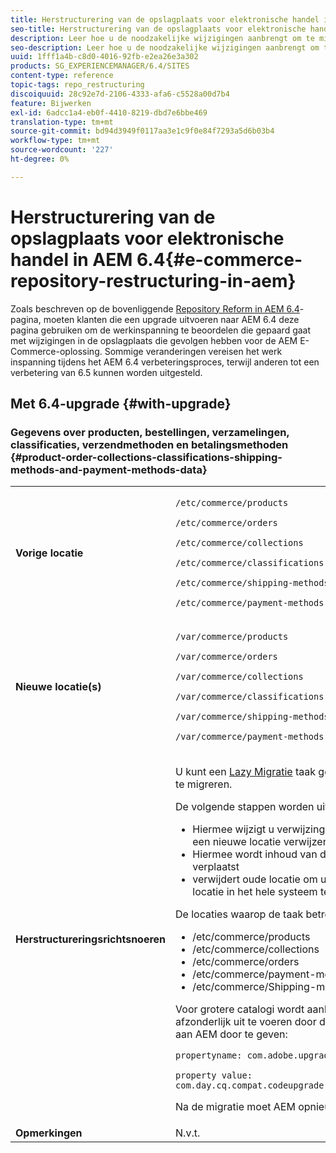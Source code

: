```yaml
---
title: Herstructurering van de opslagplaats voor elektronische handel in AEM 6.4
seo-title: Herstructurering van de opslagplaats voor elektronische handel in AEM 6.4
description: Leer hoe u de noodzakelijke wijzigingen aanbrengt om te migreren naar de nieuwe dataopslagstructuur in AEM 6.4 voor e-commerce.
seo-description: Leer hoe u de noodzakelijke wijzigingen aanbrengt om te migreren naar de nieuwe dataopslagstructuur in AEM 6.4 voor e-commerce.
uuid: 1fff1a4b-c8d0-4016-92fb-e2ea26e3a302
products: SG_EXPERIENCEMANAGER/6.4/SITES
content-type: reference
topic-tags: repo_restructuring
discoiquuid: 28c92e7d-2106-4333-afa6-c5528a00d7b4
feature: Bijwerken
exl-id: 6adcc1a4-eb0f-4410-8219-dbd7e6bbe469
translation-type: tm+mt
source-git-commit: bd94d3949f0117aa3e1c9f0e84f7293a5d6b03b4
workflow-type: tm+mt
source-wordcount: '227'
ht-degree: 0%

---
```


# Herstructurering van de opslagplaats voor elektronische handel in AEM 6.4{#e-commerce-repository-restructuring-in-aem}

Zoals beschreven op de bovenliggende [Repository Reform in AEM 6.4](/help/sites-deploying/repository-restructuring.md)-pagina, moeten klanten die een upgrade uitvoeren naar AEM 6.4 deze pagina gebruiken om de werkinspanning te beoordelen die gepaard gaat met wijzigingen in de opslagplaats die gevolgen hebben voor de AEM E-Commerce-oplossing. Sommige veranderingen vereisen het werk inspanning tijdens het AEM 6.4 verbeteringsproces, terwijl anderen tot een verbetering van 6.5 kunnen worden uitgesteld.

## Met 6.4-upgrade {#with-upgrade}

### Gegevens over producten, bestellingen, verzamelingen, classificaties, verzendmethoden en betalingsmethoden {#product-order-collections-classifications-shipping-methods-and-payment-methods-data}

<table> 
 <tbody>
  <tr>
   <td><strong>Vorige locatie</strong></td> 
   <td><p><code>/etc/commerce/products</code></p> <p><code>/etc/commerce/orders</code></p> <p><code>/etc/commerce/collections</code></p> <p><code>/etc/commerce/classifications</code></p> <p><code>/etc/commerce/shipping-methods</code></p> <p><code>/etc/commerce/payment-methods</code></p> </td> 
  </tr>
  <tr>
   <td><strong>Nieuwe locatie(s)</strong></td> 
   <td><p><code>/var/commerce/products</code></p> <p><code>/var/commerce/orders</code></p> <p><code>/var/commerce/collections</code></p> <p><code>/var/commerce/classifications</code></p> <p><code>/var/commerce/shipping-methods</code></p> <p><code>/var/commerce/payment-methods</code></p> </td> 
  </tr>
  <tr>
   <td><strong>Herstructureringsrichtsnoeren</strong></td> 
   <td><p>U kunt een <a href="/help/sites-deploying/lazy-content-migration.md" target="_blank">Lazy Migratie</a> taak gebruiken om E-Commerce-gegevens te migreren.</p> <p>De volgende stappen worden uitgevoerd:</p> 
    <ul> 
     <li>Hiermee wijzigt u verwijzingen naar oude locatie zodat deze naar een nieuwe locatie verwijzen</li> 
     <li>Hiermee wordt inhoud van de oude locatie naar de nieuwe locatie verplaatst</li> 
     <li>verwijdert oude locatie om uiteindelijk het gebruik van een nieuwe locatie in het hele systeem te activeren</li> 
    </ul> <p>De locaties waarop de taak betrekking heeft, zijn:</p> 
    <ul> 
     <li>/etc/commerce/products</li> 
     <li>/etc/commerce/collections<br /> </li> 
     <li>/etc/commerce/orders<br /> </li> 
     <li>/etc/commerce/payment-methods<br /> </li> 
     <li>/etc/commerce/Shipping-methods<br /> </li> 
    </ul> <p>Voor grotere catalogi wordt aanbevolen de handelsmigratietaak afzonderlijk uit te voeren door de volgende Java-systeemeigenschap aan AEM door te geven:</p> <p><code>propertyname: com.adobe.upgrade.forcemigration</code></p> <p><code>property value: com.day.cq.compat.codeupgrade.impl.cq64.CQ64CommerceMigrationTask</code></p> <p>Na de migratie moet AEM opnieuw worden opgestart.</p> </td> 
  </tr>
  <tr>
   <td><strong>Opmerkingen</strong></td> 
   <td>N.v.t.<br /> </td> 
  </tr>
 </tbody>
</table>
